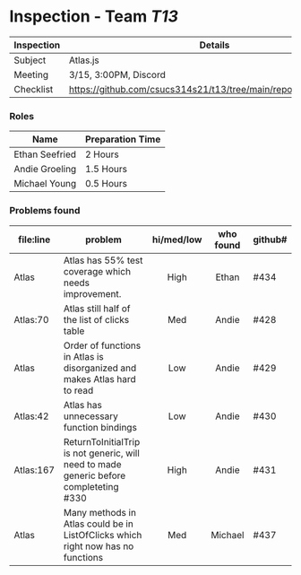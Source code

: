 # Inspection - Team *T13* 
 
| Inspection | Details |
| ----- | ----- |
| Subject | Atlas.js |
| Meeting | 3/15, 3:00PM, Discord |
| Checklist | https://github.com/csucs314s21/t13/tree/main/reports/checklist.md |

### Roles

| Name | Preparation Time |
| ---- | ---- |
| Ethan Seefried | 2 Hours |
| Andie Groeling | 1.5 Hours |
| Michael Young | 0.5 Hours |


### Problems found

| file:line | problem | hi/med/low | who found | github#  |
| --- | --- | :---: | :---: | --- |
| Atlas | Atlas has 55% test coverage which needs improvement. | High | Ethan | #434 |
| Atlas:70 | Atlas still half of the list of clicks table | Med | Andie | #428 |
| Atlas | Order of functions in Atlas is disorganized and makes Atlas hard to read | Low | Andie | #429 |
| Atlas:42 | Atlas has unnecessary function bindings | Low | Andie | #430 |
| Atlas:167 | ReturnToInitialTrip is not generic, will need to made generic before completeting #330 | High | Andie | #431 |
| Atlas | Many methods in Atlas could be in ListOfClicks which right now has no functions | Med | Michael | #437 |
